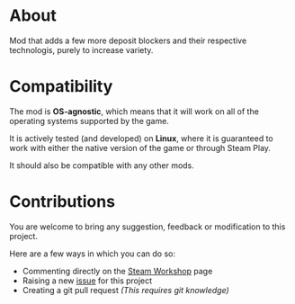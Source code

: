 # About

Mod that adds a few more deposit blockers and their respective technologis, purely to increase variety.

# Compatibility

The mod is **OS-agnostic**, which means that it will work on all of the operating systems supported by the game.

It is actively tested (and developed) on **Linux**, where it is guaranteed to work with either the native version of the game or through Steam Play.

It should also be compatible with any other mods.

# Contributions

You are welcome to bring any suggestion, feedback or modification to this project.

Here are a few ways in which you can do so:
 - Commenting directly on the [Steam Workshop](https://steamcommunity.com/sharedfiles/filedetails/?id=2073660612) page
 - Raising a new [issue](https://github.com/hmlendea/stellaris-ui-deposit-blockers/issues) for this project
 - Creating a git pull request _(This requires git knowledge)_
